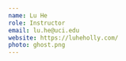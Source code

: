 ```yaml
---
name: Lu He
role: Instructor
email: lu.he@uci.edu
website: https://luheholly.com/
photo: ghost.png
---
```


